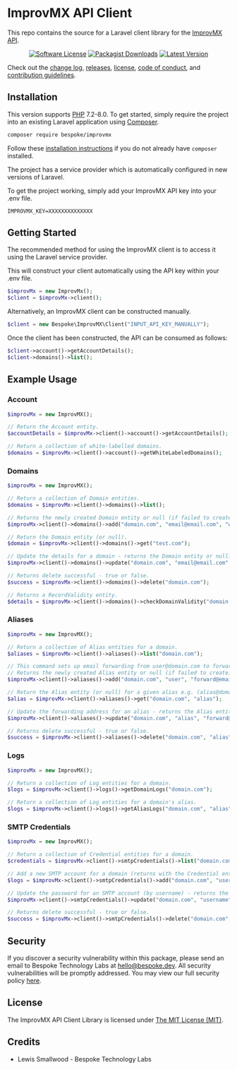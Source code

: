 # ImprovMX API Client

This repo contains the source for a Laravel client library for the [ImprovMX API](https://improvmx.com/api/).

<p align="center">
<a href="LICENSE"><img src="https://img.shields.io/badge/license-MIT-brightgreen?style=flat-square" alt="Software License"></img></a>
<a href="https://packagist.org/packages/bespoke/improvmx"><img src="https://img.shields.io/packagist/dt/bespoke/improvmx?style=flat-square" alt="Packagist Downloads"></img></a>
<a href="https://github.com/BespokeTachLabs/ImprovMX-PHP-Client/releases"><img src="https://img.shields.io/github/release/BespokeTechLabs/ImprovMX-PHP-Client?style=flat-square" alt="Latest Version"></img></a>
</p>

Check out the [change log](CHANGELOG.md), [releases](https://github.com/BespokeTechLabs/ImprovMX-PHP-Client/releases), [license](LICENSE), [code of conduct](.github/CODE_OF_CONDUCT.md), and [contribution guidelines](.github/CONTRIBUTING.md).


## Installation

This version supports [PHP](https://php.net) 7.2-8.0. To get started, simply require the project into an existing Laravel application using [Composer](https://getcomposer.org).

```bash
composer require bespoke/improvmx
```
Follow these [installation instructions](https://getcomposer.org/doc/00-intro.md) if you do not already have `composer` installed.

The project has a service provider which is automatically configured in new versions of Laravel.

To get the project working, simply add your ImprovMX API key into your .env file.

`IMPROVMX_KEY=XXXXXXXXXXXXXX`

## Getting Started

The recommended method for using the ImprovMX client is to access it using the Laravel service provider.

This will construct your client automatically using the API key within your .env file.

```php
$improvMx = new ImprovMx();
$client = $improvMx->client();
```

Alternatively, an ImprovMX client can be constructed manually.

```php
$client = new Bespoke\ImprovMX\Client("INPUT_API_KEY_MANUALLY");
```

Once the client has been constructed, the API can be consumed as follows:
```php
$client->account()->getAccountDetails();
$client->domains()->list();
```

## Example Usage

### Account

```php
$improvMx = new ImprovMX();

// Return the Account entity.
$accountDetails = $improvMx->client()->account()->getAccountDetails();

// Return a collection of white-labelled domains.
$domains = $improvMx->client()->account()->getWhiteLabeledDomains();
```

### Domains

```php
$improvMx = new ImprovMX();

// Return a collection of Domain entities.
$domains = $improvMx->client()->domains()->list();

// Returns the newly created Domain entity or null (if failed to create).
$improvMx->client()->domains()->add("domain.com", "email@email.com", "whitelabel-domain.com");

// Return the Domain entity (or null).
$domain = $improvMx->client()->domains()->get("test.com");

// Update the details for a domain - returns the Domain entity or null.
$improvMx->client()->domains()->update("domain.com", "email@email.com", "whitelabel-domain.com");

// Returns delete successful - true or false.
$success = $improvMx->client()->domains()->delete("domain.com");

// Returns a RecordValidity entity.
$details = $improvMx->client()->domains()->checkDomainValidity("domain.com");
```

### Aliases

```php
$improvMx = new ImprovMX();

// Return a collection of Alias entities for a domain.
$aliases = $improvMx->client()->aliases()->list("domain.com");

// This command sets up email forwarding from user@domain.com to forward@email.com.
// Returns the newly created Alias entity or null (if failed to create).
$improvMx->client()->aliases()->add("domain.com", "user", "forward@email.com");

// Return the Alias entity (or null) for a given alias e.g. (alias@domain.com).
$alias = $improvMx->client()->aliases()->get("domain.com", "alias");

// Update the forwarding address for an alias - returns the Alias entity or null.
$improvMx->client()->aliases()->update("domain.com", "alias", "forward@email.com");

// Returns delete successful - true or false.
$success = $improvMx->client()->aliases()->delete("domain.com", "alias");
```

### Logs

```php
$improvMx = new ImprovMX();

// Return a collection of Log entities for a domain.
$logs = $improvMx->client()->logs()->getDomainLogs("domain.com");

// Return a collection of Log entities for a domain's alias.
$logs = $improvMx->client()->logs()->getAliasLogs("domain.com", "alias");
```

### SMTP Credentials

```php
$improvMx = new ImprovMX();

// Return a collection of Credential entities for a domain.
$credentials = $improvMx->client()->smtpCredentials()->list("domain.com");

// Add a new SMTP account for a domain (returns with the Credential entity or null).
$logs = $improvMx->client()->smtpCredentials()->add("domain.com", "username", "password");

// Update the password for an SMTP account (by username) - returns the Credential entity or null.
$improvMx->client()->smtpCredentials()->update("domain.com", "username", "newPassword");

// Returns delete successful - true or false.
$success = $improvMx->client()->smtpCredentials()->delete("domain.com", "username");
```

## Security

If you discover a security vulnerability within this package, please send an email to Bespoke Technology Labs at hello@bespoke.dev. All security vulnerabilities will be promptly addressed. You may view our full security policy [here](https://github.com/BespokeTechLabs/ImprovMX-PHP-Client/security/policy).


## License

The ImprovMX API Client Library is licensed under [The MIT License (MIT)](LICENSE).


## Credits

- Lewis Smallwood - Bespoke Technology Labs
